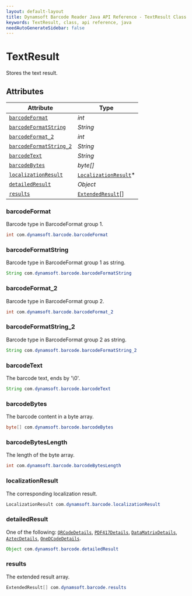 ```yaml
---
layout: default-layout
title: Dynamsoft Barcode Reader Java API Reference - TextResult Class
keywords: TextResult, class, api reference, java
needAutoGenerateSidebar: false
---
```



# TextResult
Stores the text result.
  

## Attributes
  
| Attribute | Type |
|---------- | ---- |
| [`barcodeFormat`](#barcodeformat) | *int* |
| [`barcodeFormatString`](#barcodeformatstring) | *String* |
| [`barcodeFormat_2`](#barcodeformat_2) | *int* |
| [`barcodeFormatString_2`](#barcodeformatstring_2) | *String* |
| [`barcodeText`](#barcodetext) | *String* |
| [`barcodeBytes`](#barcodebytes) | *byte\[\]* |
| [`localizationResult`](#localizationresult) | [`LocalizationResult`](LocalizationResult.md)\* |
| [`detailedResult`](#detailedresult) | *Object* |
| [`results`](#results) | [`ExtendedResult`](ExtendedResult.md)\[\] |


### barcodeFormat
Barcode type in BarcodeFormat group 1.
```java
int com.dynamsoft.barcode.barcodeFormat
```

### barcodeFormatString
Barcode type in BarcodeFormat group 1 as string.
```java
String com.dynamsoft.barcode.barcodeFormatString
```

### barcodeFormat_2
Barcode type in BarcodeFormat group 2.
```java
int com.dynamsoft.barcode.barcodeFormat_2
```

### barcodeFormatString_2
Barcode type in BarcodeFormat group 2 as string.
```java
String com.dynamsoft.barcode.barcodeFormatString_2
```

### barcodeText
The barcode text, ends by '\0'.
```java
String com.dynamsoft.barcode.barcodeText
```

### barcodeBytes
The barcode content in a byte array.
```java
byte[] com.dynamsoft.barcode.barcodeBytes
```

### barcodeBytesLength
The length of the byte array.
```java
int com.dynamsoft.barcode.barcodeBytesLength
```

### localizationResult
The corresponding localization result.
```java
LocalizationResult com.dynamsoft.barcode.localizationResult
```

### detailedResult
One of the following: [`QRCodeDetails`](QRCodeDetails.md), [`PDF417Details`](PDF417Details.md), [`DataMatrixDetails`](DataMatrixDetails.md), [`AztecDetails`](AztecDetails.md), [`OneDCodeDetails`](OneDCodeDetails.md).
```java
Object com.dynamsoft.barcode.detailedResult
```

### results
The extended result array.
```java
ExtendedResult[] com.dynamsoft.barcode.results
```
